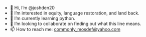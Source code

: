 - 👋 Hi, I’m @joshden20
- 👀 I’m interested in equity, language restoration, and land back.
- 🌱 I’m currently learning python.
- 💞️ I’m looking to collaborate on finding out what this line means.
- 📫 How to reach me: commonly_mosdef@yahoo.com 

<!---
joshden20/joshden20 is a ✨ special ✨ repository because its `README.md` (this file) appears on your GitHub profile.
You can click the Preview link to take a look at your changes.
--->
